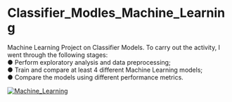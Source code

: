 # Classifier_Modles_Machine_Learning

Machine Learning Project on Classifier Models.
To carry out the activity, I went through the following stages:<br/>
● Perform exploratory analysis and data preprocessing;<br/>
● Train and compare at least 4 different Machine Learning models;<br/>
● Compare the models using different performance metrics.<br/>

[![Machine_Learning](https://img.shields.io/badge/Colab-F9AB00?style=for-the-badge&logo=googlecolab&color=525252)](https://colab.research.google.com/drive/1kRdzEqioxsIh1bLEfcvCRm_YzbokAaw0#scrollTo=DYhaB0Y_8_Db)
